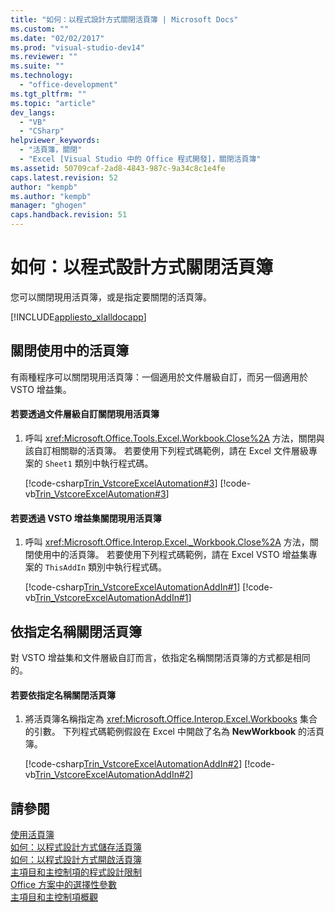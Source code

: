 ```yaml
---
title: "如何：以程式設計方式關閉活頁簿 | Microsoft Docs"
ms.custom: ""
ms.date: "02/02/2017"
ms.prod: "visual-studio-dev14"
ms.reviewer: ""
ms.suite: ""
ms.technology: 
  - "office-development"
ms.tgt_pltfrm: ""
ms.topic: "article"
dev_langs: 
  - "VB"
  - "CSharp"
helpviewer_keywords: 
  - "活頁簿，關閉"
  - "Excel [Visual Studio 中的 Office 程式開發]，關閉活頁簿"
ms.assetid: 50709caf-2ad8-4843-987c-9a34c8c1e4fe
caps.latest.revision: 52
author: "kempb"
ms.author: "kempb"
manager: "ghogen"
caps.handback.revision: 51
---
```

# 如何：以程式設計方式關閉活頁簿
  您可以關閉現用活頁簿，或是指定要關閉的活頁簿。  
  
 [!INCLUDE[appliesto_xlalldocapp](../vsto/includes/appliesto-xlalldocapp-md.md)]  
  
## 關閉使用中的活頁簿  
 有兩種程序可以關閉現用活頁簿：一個適用於文件層級自訂，而另一個適用於 VSTO 增益集。  
  
#### 若要透過文件層級自訂關閉現用活頁簿  
  
1.  呼叫 <xref:Microsoft.Office.Tools.Excel.Workbook.Close%2A> 方法，關閉與該自訂相關聯的活頁簿。 若要使用下列程式碼範例，請在 Excel 文件層級專案的 `Sheet1` 類別中執行程式碼。  
  
     [!code-csharp[Trin_VstcoreExcelAutomation#3](../snippets/csharp/VS_Snippets_OfficeSP/Trin_VstcoreExcelAutomation/CS/Sheet1.cs#3)]
     [!code-vb[Trin_VstcoreExcelAutomation#3](../snippets/visualbasic/VS_Snippets_OfficeSP/Trin_VstcoreExcelAutomation/VB/Sheet1.vb#3)]  
  
#### 若要透過 VSTO 增益集關閉現用活頁簿  
  
1.  呼叫 <xref:Microsoft.Office.Interop.Excel._Workbook.Close%2A> 方法，關閉使用中的活頁簿。 若要使用下列程式碼範例，請在 Excel VSTO 增益集專案的 `ThisAddIn` 類別中執行程式碼。  
  
     [!code-csharp[Trin_VstcoreExcelAutomationAddIn#1](../snippets/csharp/VS_Snippets_OfficeSP/Trin_VstcoreExcelAutomationAddIn/CS/ThisAddIn.cs#1)]
     [!code-vb[Trin_VstcoreExcelAutomationAddIn#1](../snippets/visualbasic/VS_Snippets_OfficeSP/Trin_VstcoreExcelAutomationAddIn/VB/ThisAddIn.vb#1)]  
  
## 依指定名稱關閉活頁簿  
 對 VSTO 增益集和文件層級自訂而言，依指定名稱關閉活頁簿的方式都是相同的。  
  
#### 若要依指定名稱關閉活頁簿  
  
1.  將活頁簿名稱指定為 <xref:Microsoft.Office.Interop.Excel.Workbooks> 集合的引數。 下列程式碼範例假設在 Excel 中開啟了名為 **NewWorkbook** 的活頁簿。  
  
     [!code-csharp[Trin_VstcoreExcelAutomationAddIn#2](../snippets/csharp/VS_Snippets_OfficeSP/Trin_VstcoreExcelAutomationAddIn/CS/ThisAddIn.cs#2)]
     [!code-vb[Trin_VstcoreExcelAutomationAddIn#2](../snippets/visualbasic/VS_Snippets_OfficeSP/Trin_VstcoreExcelAutomationAddIn/VB/ThisAddIn.vb#2)]  
  
## 請參閱  
 [使用活頁簿](../vsto/working-with-workbooks.md)   
 [如何：以程式設計方式儲存活頁簿](../vsto/how-to-programmatically-save-workbooks.md)   
 [如何：以程式設計方式開啟活頁簿](../vsto/how-to-programmatically-open-workbooks.md)   
 [主項目和主控制項的程式設計限制](../vsto/programmatic-limitations-of-host-items-and-host-controls.md)   
 [Office 方案中的選擇性參數](../vsto/optional-parameters-in-office-solutions.md)   
 [主項目和主控制項概觀](../vsto/host-items-and-host-controls-overview.md)  
  
  